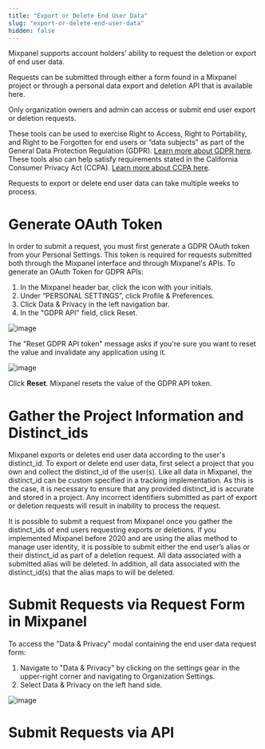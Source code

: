 ```yaml
---
title: "Export or Delete End User Data"
slug: "export-or-delete-end-user-data"
hidden: false
---
```


Mixpanel supports account holders’ ability to request the deletion or export of end user data.

Requests can be submitted through either a form found in a Mixpanel project or through a personal data export and deletion API that is available here.

Only organization owners and admin can access or submit end user export or deletion requests. 

These tools can be used to exercise Right to Access, Right to Portability, and Right to be Forgotten for end users or “data subjects” as part of the General Data Protection Regulation (GDPR). [Learn more about GDPR here](https://mixpanel.com/legal/mixpanel-gdpr/). These tools also can help satisfy requirements stated in the California Consumer Privacy Act (CCPA). [Learn more about CCPA here](https://mixpanel.com/legal/mixpanel-ccpa/).

Requests to export or delete end user data can take multiple weeks to process. 

# Generate OAuth Token

In order to submit a request, you must first generate a GDPR OAuth token from your Personal Settings. This token is required for requests submitted both through the Mixpanel interface and through Mixpanel's APIs. To generate an OAuth Token for GDPR APIs:

1. In the Mixpanel header bar, click the icon with your initials.
2. Under  “PERSONAL SETTINGS”, click Profile & Preferences.
3. Click Data & Privacy in the left navigation bar.
4. In the "GDPR API" field, click Reset.

![image](https://user-images.githubusercontent.com/13734965/230127034-c54d135d-b477-4f24-9fb0-ab87ef4bd518.png)

The "Reset GDPR API token" message asks if you're sure you want to reset the value and invalidate any application using it.

![image](https://user-images.githubusercontent.com/13734965/230127075-a1db0435-08c2-46b7-9c70-f6db335c379e.png)

Click **Reset**. Mixpanel resets the value of the GDPR API token. 

# Gather the Project Information and Distinct_ids

Mixpanel exports or deletes end user data according to the user's distinct_id. To export or delete end user data, first select a project that you own and collect the distinct_id of the user(s). Like all data in Mixpanel, the distinct_id can be custom specified in a tracking implementation. As this is the case, it is necessary to ensure that any provided distinct_id is accurate and stored in a project. Any incorrect identifiers submitted as part of export or deletion requests will result in inability to process the request.

It is possible to submit a request from Mixpanel once you gather the distinct_ids of end users requesting exports or deletions. If you implemented Mixpanel before 2020 and are using the alias method to manage user identity, it is possible to submit either the end user’s alias or their distinct_id as part of a deletion request. All data associated with a submitted alias will be deleted. In addition, all data associated with the distinct_id(s) that the alias maps to will be deleted.

# Submit Requests via Request Form in Mixpanel

To access the "Data & Privacy" modal containing the end user data request form:

1. Navigate to "Data & Privacy" by clicking on the settings gear in the upper-right corner and navigating to Organization Settings.
2. Select Data & Privacy on the left hand side.

![image](https://user-images.githubusercontent.com/13734965/230127075-a1db0435-08c2-46b7-9c70-f6db335c379e.png)

# Submit Requests via API
